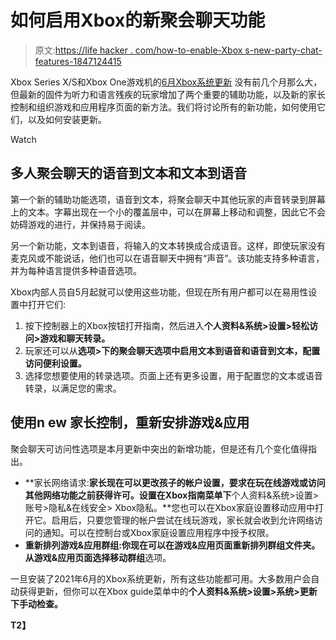 # 如何启用Xbox的新聚会聊天功能

> 原文:[https://life hacker . com/how-to-enable-Xbox s-new-party-chat-features-1847124415](https://lifehacker.com/how-to-enable-xboxs-new-party-chat-features-1847124415)

Xbox Series X/S和Xbox One游戏机的[6月Xbox系统更新](https://news.xbox.com/en-us/2021/06/15/june-2021-xbox-update/) 没有前几个月那么大，但最新的固件为听力和语言残疾的玩家增加了两个重要的辅助功能，以及新的家长控制和组织游戏和应用程序页面的新方法。我们将讨论所有的新功能，如何使用它们，以及如何安装更新。

Watch

## 多人聚会聊天的语音到文本和文本到语音

第一个新的辅助功能选项，语音到文本，将聚会聊天中其他玩家的声音转录到屏幕上的文本。字幕出现在一个小的覆盖层中，可以在屏幕上移动和调整，因此它不会妨碍游戏的进行，并保持易于阅读。

另一个新功能，文本到语音，将输入的文本转换成合成语音。这样，即使玩家没有麦克风或不能说话，他们也可以在语音聊天中拥有“声音”。该功能支持多种语言，并为每种语言提供多种语音选项。

Xbox内部人员自5月起就可以使用这些功能，但现在所有用户都可以在易用性设置中打开它们:

1.  按下控制器上的Xbox按钮打开指南，然后进入**个人资料&系统>设置>轻松访问>游戏和聊天转录。**
2.  玩家还可以从**选项>下的聚会聊天选项中启用文本到语音和语音到文本，配置访问便利设置。**
3.  选择您想要使用的转录选项。页面上还有更多设置，用于配置您的文本或语音转录，以满足您的需求。

## 使用n ew 家长控制，重新安排游戏&应用

聚会聊天可访问性选项是本月更新中突出的新增功能，但是还有几个变化值得指出。

*   **家长网络请求:**家长现在可以更改孩子的帐户设置，要求在玩在线游戏或访问其他网络功能之前获得许可。设置在Xbox指南菜单下**个人资料&系统>设置>账号>隐私&在线安全> Xbox隐私。**您也可以在Xbox家庭设置移动应用中打开它。启用后，只要您管理的帐户尝试在线玩游戏，家长就会收到允许网络访问的通知。可以在控制台或Xbox家庭设置应用程序中授予权限。
*   **重新排列游戏&应用群组:**你现在可以在游戏&应用页面重新排列群组文件夹。从游戏&应用页面选择**移动群组**选项。

一旦安装了2021年6月的Xbox系统更新，所有这些功能都可用。大多数用户会自动获得更新，但你可以在Xbox guide菜单中的**个人资料&系统>设置>系统>更新下手动检查。**

**T2】**